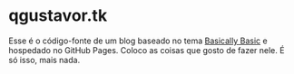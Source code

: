 # qgustavor.tk

Esse é o código-fonte de um blog baseado no tema [Basically Basic](https://github.com/mmistakes/jekyll-theme-basically-basic/) e hospedado no GitHub Pages. Coloco as coisas que gosto de fazer nele. É só isso, mais nada.